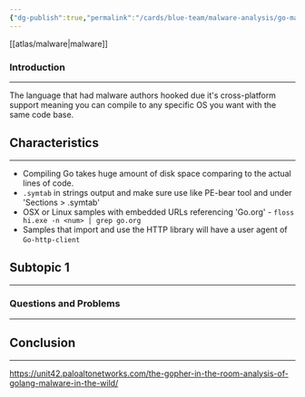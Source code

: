 ```yaml
---
{"dg-publish":true,"permalink":"/cards/blue-team/malware-analysis/go-malware/","tags":["malware"]}
---
```


[[atlas/malware\|malware]] 
### Introduction 
---
The language that had malware authors hooked due it's cross-platform support meaning you can compile to any specific OS you want with the same code base.
## Characteristics
---
- Compiling Go takes huge amount of disk space comparing to the actual lines of code.
- `.symtab` in strings output and make sure use like PE-bear tool and under 'Sections > .symtab'
- OSX or Linux samples with embedded URLs referencing 'Go.org' - `floss hi.exe -n <num> | grep go.org`
- Samples that import and use the HTTP library will have a user agent of `Go-http-client`
## Subtopic 1
---
### Questions and Problems
---
## Conclusion
---
https://unit42.paloaltonetworks.com/the-gopher-in-the-room-analysis-of-golang-malware-in-the-wild/
